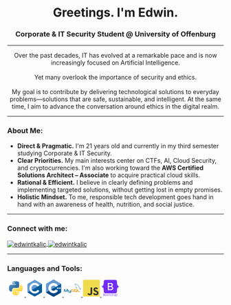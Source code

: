 <h1 align="center">Greetings. I'm Edwin.</h1>
<h3 align="center">Corporate & IT Security Student @ University of Offenburg</h3>

---

<p align="center">
  Over the past decades, IT has evolved at a remarkable pace and is now increasingly focused on Artificial Intelligence. <br><br>
  Yet many overlook the importance of security and ethics. <br><br>
  My goal is to contribute by delivering technological solutions to everyday problems—solutions that are safe, sustainable, and intelligent.  
  At the same time, I aim to advance the conversation around ethics in the digital realm.
</p>

---

<h3 align="left">About Me:</h3>
<ul>
  <li><b>Direct & Pragmatic.</b> I'm 21 years old and currently in my third semester studying Corporate & IT Security.</li>
  <li><b>Clear Priorities.</b> My main interests center on CTFs, AI, Cloud Security, and cryptocurrencies. I'm also working toward the <b>AWS Certified Solutions Architect – Associate</b> to acquire practical cloud skills.</li>
  <li><b>Rational & Efficient.</b> I believe in clearly defining problems and implementing targeted solutions, without getting lost in empty promises.</li>
  <li><b>Holistic Mindset.</b> To me, responsible tech development goes hand in hand with an awareness of health, nutrition, and social justice.</li>
</ul>


---

<h3 align="left">Connect with me:</h3>
<p align="left">
<a href="https://linkedin.com/in/edwintkalic" target="blank">
  <img align="center" src="https://raw.githubusercontent.com/rahuldkjain/github-profile-readme-generator/master/src/images/icons/Social/linked-in-alt.svg" alt="edwintkalic" height="30" width="40" />
</a>
<a href="https://instagram.com/edwintkalic" target="blank">
  <img align="center" src="https://raw.githubusercontent.com/rahuldkjain/github-profile-readme-generator/master/src/images/icons/Social/instagram.svg" alt="edwintkalic" height="30" width="40" />
</a>
</p>

---

<h3 align="left">Languages and Tools:</h3>
<p align="left"> 
<a href="https://www.python.org" target="_blank" rel="noreferrer"> 
  <img src="https://raw.githubusercontent.com/devicons/devicon/master/icons/python/python-original.svg" alt="python" width="40" height="40"/> 
</a> 
<a href="https://www.cprogramming.com/" target="_blank" rel="noreferrer"> 
  <img src="https://raw.githubusercontent.com/devicons/devicon/master/icons/c/c-original.svg" alt="c" width="40" height="40"/> 
</a> 
<a href="https://www.w3schools.com/cpp/" target="_blank" rel="noreferrer"> 
  <img src="https://raw.githubusercontent.com/devicons/devicon/master/icons/cplusplus/cplusplus-original.svg" alt="cplusplus" width="40" height="40"/> 
</a> 
<a href="https://www.mysql.com/" target="_blank" rel="noreferrer"> 
  <img src="https://raw.githubusercontent.com/devicons/devicon/master/icons/mysql/mysql-original-wordmark.svg" alt="mysql" width="40" height="40"/> 
</a>
<a href="https://www.javascript.com/" target="_blank" rel="noreferrer"> 
  <img src="https://raw.githubusercontent.com/devicons/devicon/master/icons/javascript/javascript-original.svg" alt="javascript" width="40" height="40"/> 
</a>
<a href="https://getbootstrap.com" target="_blank" rel="noreferrer"> 
  <img src="https://raw.githubusercontent.com/devicons/devicon/master/icons/bootstrap/bootstrap-plain-wordmark.svg" alt="bootstrap" width="40" height="40"/> 
</a>
</p>
